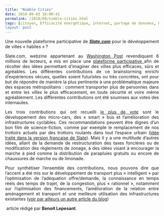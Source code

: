 ```yaml
---
title: "Nimble Cities"
date: 2010-09-03 16:00:41
permalink: /2010/09/nimble-cities.html
tags: [citoyen, Efficacité énergétique, internet, partage de données, Plateforme d'idées]
layout: post
---
```


<p style="text-align: justify">Une nouvelle plateforme participative de <strong><em><a href="http://www.slate.com/" target="_blank">Slate.com</a> </em></strong>pour le développement de villes « habiles » ?<em> </em></p> <p style="text-align: justify">Slate.com, webzine appartenant au <a href="http://www.washingtonpost.com/">Washington Post</a> revendiquant 6 millions de lecteurs, a mis en place une <a href="http://www.slate.com/id/2256666/hv/hiveList" target="_blank">plateforme participative </a>afin de récolter des idées permettant d’imaginer des villes plus efficaces, sûrs et agréables. Les différentes contributions de ce brainstorming enrichi d’expériences vécues, quelles soient futuristes ou très concrètes, ont pour but de répondre de manière la plus pertinente à une problématique majeure des espaces métropolitains : comment transporter plus de personnes dans et entre les villes le plus efficacement, en toute sécurité et voire même agréablement. Les différentes contributions ont été soumises aux votes des internautes.</p> <p style="text-align: justify">Les trois contributions qui ont recueilli <a href="http://www.slate.com/id/2260392">le plus de vote</a> sont le développement des micro-cars, des « smart » bus et l’amélioration des infrastructures cyclables. Ces recommandations peuvent être dignes d’un bon film de science-fiction, comme par exemple le remplacement de nos trottoirs actuels par des trottoirs roulants dans tout l’espace urbain (<a href="http://www.slate.fr/story/24387/trottoirs-roulants">idée traité dans la version française de Slate</a>). Mais il y a une multitude d’autres idées, allant de la demande de restructuration des taxes foncières ou de modification des règlements de zonage, à des idées visant à encourager la marche à pied comme la distribution de parapluies gratuits ou encore de chaussures de marche ou de limonade.</p> <p>              </p> <p style="text-align: justify">Pour synthétiser l’ensemble des contributions, nous pouvons dire que l’accent a été mis sur le développement de transport plus « intelligent » par l’optimisation de l’adéquation offre/demande, la connaissance en temps réels des temps de trajet, de la congestion, plus « rationnel », notamment sur l’optimisation des financements, l’amélioration de la relation entre aménagement et transport et une meilleure utilisation des infrastructures existantes (<a href="https://gabrielplassat.github.io/transportsdufutur/2010/08/et-si-la-chine-inventait-ses-propres-tc-.html">voir par ailleurs un autre article du blog</a>)</p> <p> article rédigé par <strong>Benoit Lepesant</strong>.</p>
